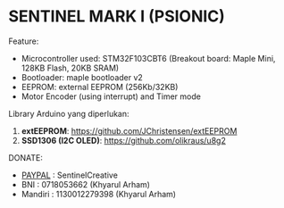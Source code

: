 # SENTINEL MARK I (PSIONIC)
Feature:
- Microcontroller used: STM32F103CBT6 (Breakout board: Maple Mini, 128KB Flash, 20KB SRAM)
- Bootloader: maple bootloader v2
- EEPROM: external EEPROM (256Kb/32KB)
- Motor Encoder (using interrupt) and Timer mode

Library Arduino yang diperlukan:
1. **extEEPROM**: https://github.com/JChristensen/extEEPROM
2. **SSD1306 (I2C OLED)**: https://github.com/olikraus/u8g2

DONATE: 
  - [PAYPAL](https://www.paypal.me/sentinelcreative "PAYPAL") : SentinelCreative
  - BNI     : 0718053662 (Khyarul Arham)
  - Mandiri : 1130012279398 (Khyarul Arham)
